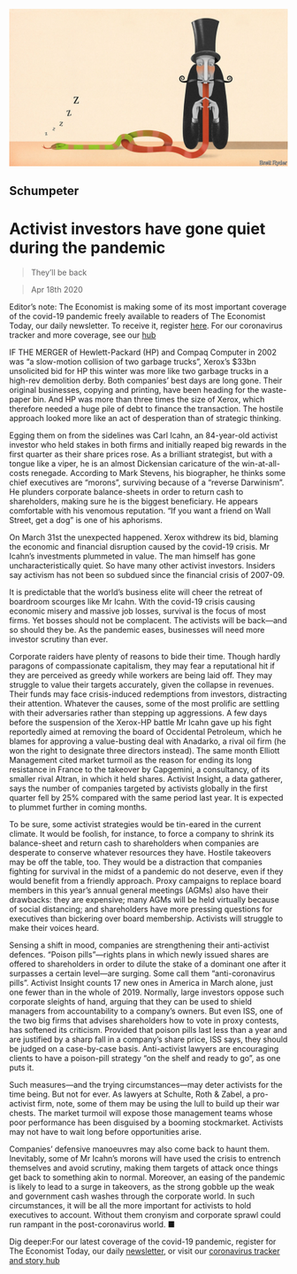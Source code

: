 ![](./images/20200418_WBD000_1.jpg)

## Schumpeter

# Activist investors have gone quiet during the pandemic

> They’ll be back

> Apr 18th 2020

Editor’s note: The Economist is making some of its most important coverage of the covid-19 pandemic freely available to readers of The Economist Today, our daily newsletter. To receive it, register [here](https://www.economist.com//newslettersignup). For our coronavirus tracker and more coverage, see our [hub](https://www.economist.com//coronavirus)

IF THE MERGER of Hewlett-Packard (HP) and Compaq Computer in 2002 was “a slow-motion collision of two garbage trucks”, Xerox’s $33bn unsolicited bid for HP this winter was more like two garbage trucks in a high-rev demolition derby. Both companies’ best days are long gone. Their original businesses, copying and printing, have been heading for the waste-paper bin. And HP was more than three times the size of Xerox, which therefore needed a huge pile of debt to finance the transaction. The hostile approach looked more like an act of desperation than of strategic thinking.

Egging them on from the sidelines was Carl Icahn, an 84-year-old activist investor who held stakes in both firms and initially reaped big rewards in the first quarter as their share prices rose. As a brilliant strategist, but with a tongue like a viper, he is an almost Dickensian caricature of the win-at-all-costs renegade. According to Mark Stevens, his biographer, he thinks some chief executives are “morons”, surviving because of a “reverse Darwinism”. He plunders corporate balance-sheets in order to return cash to shareholders, making sure he is the biggest beneficiary. He appears comfortable with his venomous reputation. “If you want a friend on Wall Street, get a dog” is one of his aphorisms.

On March 31st the unexpected happened. Xerox withdrew its bid, blaming the economic and financial disruption caused by the covid-19 crisis. Mr Icahn’s investments plummeted in value. The man himself has gone uncharacteristically quiet. So have many other activist investors. Insiders say activism has not been so subdued since the financial crisis of 2007-09.

It is predictable that the world’s business elite will cheer the retreat of boardroom scourges like Mr Icahn. With the covid-19 crisis causing economic misery and massive job losses, survival is the focus of most firms. Yet bosses should not be complacent. The activists will be back—and so should they be. As the pandemic eases, businesses will need more investor scrutiny than ever.

Corporate raiders have plenty of reasons to bide their time. Though hardly paragons of compassionate capitalism, they may fear a reputational hit if they are perceived as greedy while workers are being laid off. They may struggle to value their targets accurately, given the collapse in revenues. Their funds may face crisis-induced redemptions from investors, distracting their attention. Whatever the causes, some of the most prolific are settling with their adversaries rather than stepping up aggressions. A few days before the suspension of the Xerox-HP battle Mr Icahn gave up his fight reportedly aimed at removing the board of Occidental Petroleum, which he blames for approving a value-busting deal with Anadarko, a rival oil firm (he won the right to designate three directors instead). The same month Elliott Management cited market turmoil as the reason for ending its long resistance in France to the takeover by Capgemini, a consultancy, of its smaller rival Altran, in which it held shares. Activist Insight, a data gatherer, says the number of companies targeted by activists globally in the first quarter fell by 25% compared with the same period last year. It is expected to plummet further in coming months.

To be sure, some activist strategies would be tin-eared in the current climate. It would be foolish, for instance, to force a company to shrink its balance-sheet and return cash to shareholders when companies are desperate to conserve whatever resources they have. Hostile takeovers may be off the table, too. They would be a distraction that companies fighting for survival in the midst of a pandemic do not deserve, even if they would benefit from a friendly approach. Proxy campaigns to replace board members in this year’s annual general meetings (AGMs) also have their drawbacks: they are expensive; many AGMs will be held virtually because of social distancing; and shareholders have more pressing questions for executives than bickering over board membership. Activists will struggle to make their voices heard.

Sensing a shift in mood, companies are strengthening their anti-activist defences. “Poison pills”—rights plans in which newly issued shares are offered to shareholders in order to dilute the stake of a dominant one after it surpasses a certain level—are surging. Some call them “anti-coronavirus pills”. Activist Insight counts 17 new ones in America in March alone, just one fewer than in the whole of 2019. Normally, large investors oppose such corporate sleights of hand, arguing that they can be used to shield managers from accountability to a company’s owners. But even ISS, one of the two big firms that advises shareholders how to vote in proxy contests, has softened its criticism. Provided that poison pills last less than a year and are justified by a sharp fall in a company’s share price, ISS says, they should be judged on a case-by-case basis. Anti-activist lawyers are encouraging clients to have a poison-pill strategy “on the shelf and ready to go”, as one puts it.

Such measures—and the trying circumstances—may deter activists for the time being. But not for ever. As lawyers at Schulte, Roth & Zabel, a pro-activist firm, note, some of them may be using the lull to build up their war chests. The market turmoil will expose those management teams whose poor performance has been disguised by a booming stockmarket. Activists may not have to wait long before opportunities arise.

Companies’ defensive manoeuvres may also come back to haunt them. Inevitably, some of Mr Icahn’s morons will have used the crisis to entrench themselves and avoid scrutiny, making them targets of attack once things get back to something akin to normal. Moreover, an easing of the pandemic is likely to lead to a surge in takeovers, as the strong gobble up the weak and government cash washes through the corporate world. In such circumstances, it will be all the more important for activists to hold executives to account. Without them cronyism and corporate sprawl could run rampant in the post-coronavirus world. ■

Dig deeper:For our latest coverage of the covid-19 pandemic, register for The Economist Today, our daily [newsletter](https://www.economist.com//newslettersignup), or visit our [coronavirus tracker and story hub](https://www.economist.com//coronavirus)